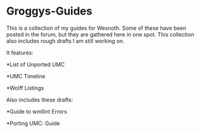 Groggys-Guides
==============

This is a collection of my guides for Wesnoth. Some of these have been posted in the forum, but they are gathered here in one spot. This collection also includes rough drafts I am still working on.

It features:

*List of Unported UMC

*UMC Timeline

*Wolff Listings

Also includes these drafts:

*Guide to wmllint Errors

*Porting UMC: Guide